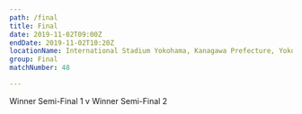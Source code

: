 ```yaml
---
path: /final
title: Final
date: 2019-11-02T09:00Z
endDate: 2019-11-02T10:20Z
locationName: International Stadium Yokohama, Kanagawa Prefecture, Yokohama City
group: Final
matchNumber: 48

---
```


Winner Semi-Final 1 v Winner Semi-Final 2
